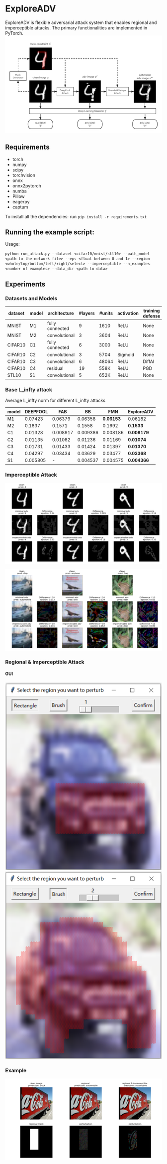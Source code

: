 # ExploreADV

ExploreADV is flexible adversarial attack system that enables regional and imperceptible attacks. The primary functionalities are implemented in PyTorch.
![workflow](images/workflow.png)

## Requirements

* torch
* numpy
* scipy
* torchvision
* onnx
* onnx2pytorch
* numba
* Pillow
* eagerpy
* captum

To install all the dependencies: run ```pip install -r requirements.txt```

## Running the example script:

Usage: 
```
python run_attack.py --dataset <cifar10/mnist/stl10> --path_model <path to the network file> --eps <float between 0 and 1> --region <whole/top/bottom/left/right/select> --imperceptible --n_examples <number of examples> --data_dir <path to data>
```

## Experiments

### Datasets and Models

| dataset | model | architecture | \#layers | #units | activation | training defense | accuracy |
| ---- | ---- | ---- | ---- | ---- | ---- | ---- | ---- |
| MNIST | M1 | fully connected | 9 | 1610 | ReLU | None | 0.95 |
| MNIST | M2 | convolutional | 3 | 3604 | ReLU | None | 0.98 |
| CIFAR10 | C1 | fully connected | 6 | 3000 | ReLU | None | 0.56 |
| CIFAR10  | C2 | convolutional | 3 | 5704 | Sigmoid | None | 0.55 |
| CIFAR10  | C3 | convolutional | 6 | 48064 | ReLU | DiffAI | 0.51 |
| CIFAR10  | C4 | residual | 19 | 558K | ReLU | PGD | 0.82 |
| STL10 | S1 | convolutional | 5 | 652K | ReLU | None | 0.77 |

### Base L_infty attack

Average L_infty norm for different L_infty attacks

| model | DEEPFOOL | FAB | BB | FMN | **ExploreADV** |
| ---- | ---- | ---- | ---- | ---- | ---- |
| M1 | 0.07423 | 0.06379 | 0.06358 | **0.06153** | 0.06182 |
| M2 | 0.1837 | 0.1571 | 0.1558 | 0.1692 | **0.1533** |
| C1 | 0.01328 | 0.008917 | 0.009386 | 0.008186 | **0.008179** |
| C2 | 0.01135 | 0.01082 | 0.01236 | 0.01169 | **0.01074** |
| C3 | 0.01731 | 0.01433 | 0.01424 | 0.01397 | **0.01370** |
| C4 | 0.04297 | 0.03434 | 0.03629 | 0.03477 | **0.03368** |
| S1 | 0.005805 | - |  0.004537 | 0.004575 | **0.004366** |

### Imperceptible Attack

![mnist_imperc](images/mnist_imperc.png)

![cifar10_resnet18_imperc](images/cifar10_resnet18_imperc.png)

### Regional & Imperceptible Attack

#### GUI
![rect_mask](images/rect_mask.png)
![brush_mask](images/brush_mask.png)

### Example

![regional&imperceptible](images/regional&imperceptible.png)